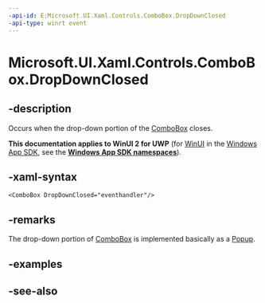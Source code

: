 ```yaml
---
-api-id: E:Microsoft.UI.Xaml.Controls.ComboBox.DropDownClosed
-api-type: winrt event
---
```


<!-- Event syntax
public event Windows.Foundation.EventHandler DropDownClosed<object>
-->

# Microsoft.UI.Xaml.Controls.ComboBox.DropDownClosed

## -description
Occurs when the drop-down portion of the [ComboBox](combobox.md) closes.

**This documentation applies to WinUI 2 for UWP** (for [WinUI](/windows/apps/winui/winui3/) in the [Windows App SDK](/windows/apps/windows-app-sdk/), see the **[Windows App SDK namespaces](/windows/windows-app-sdk/api/winrt/)**).

## -xaml-syntax
```xaml
<ComboBox DropDownClosed="eventhandler"/>
```


## -remarks
The drop-down portion of [ComboBox](combobox.md) is implemented basically as a [Popup](../microsoft.ui.xaml.controls.primitives/popup.md).

## -examples

## -see-also
